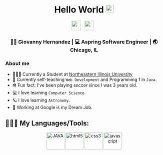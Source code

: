 <div align="center">
  <h1> Hello World <img src="https://media.giphy.com/media/hvRJCLFzcasrR4ia7z/giphy.gif" width="25px"></h1>
</div>

<p align='center'> 
<a href="https://www.linkedin.com/in/giovanny-hernandez-738ab81b8"><img height="30" src="https://raw.githubusercontent.com/trinwin/trinwin/master/icons/linkedin.png?raw=true"></a>&nbsp;&nbsp;
<a href="https://www.instagram.com/gioohdzz/"><img height="30" src="https://raw.githubusercontent.com/trinwin/trinwin/master/icons/instagram.png?raw=true"></a>&nbsp;&nbsp;


<div align="center">
<h3> 👦🏽 Giovanny Hernandez | 💻 Aspring Software Engineer | 🌏 Chicago, IL </h3> 
</div>

### About me 

- 🧑🏽‍💻 Currently a Student at [Northeastern Illinois University](https://www.neiu.edu/)
- 🌱 Currently self-teaching `Web Development` and Programming 1 in `Java`.
- ⚽️ Fun fact: I've been playing soccer since I was 3 years old.
- 💻 I love learning `Computer Science`.
- 🪐 I love learning `Astronomy`. 
- 📌 Working at Google is my Dream Job.


## 👨🏻‍💻 My Languages/Tools:
<div>
<p align="center">
<img src="https://github.com/SABERGLOW/SABERGLOW/blob/master/Misc/image%20backups/homeycombs/JAVA.png" alt="JAVA" width="57" height="55"/> 
<img src="https://github.com/SABERGLOW/SABERGLOW/blob/master/Misc/image%20backups/homeycombs/HTML5.png" alt="html5" width="57" height="55"/> 
<img src="https://github.com/SABERGLOW/SABERGLOW/blob/master/Misc/image%20backups/homeycombs/CSS3.png" alt="css3" width="57" height="55"/> 
<img src="https://github.com/SABERGLOW/SABERGLOW/blob/master/Misc/image%20backups/homeycombs/JavaScript.png" alt="javascript" width="57" height="55"/> 
<p>&nbsp;</p>

<!--
**officialgio/officialgio** is a ✨ _special_ ✨ repository because its `README.md` (this file) appears on your GitHub profile.
-->
